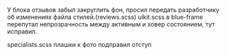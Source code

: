 У блока отзывов забыл закруглить фон, просил передать разработчику об изменениях файла стилей.(reviews.scss)
uikit.scss в blue-frame перепутал непрозрачность между активным и ховер состоянием, тут исправил.

specialists.scss
плашки к фото подправил отступ